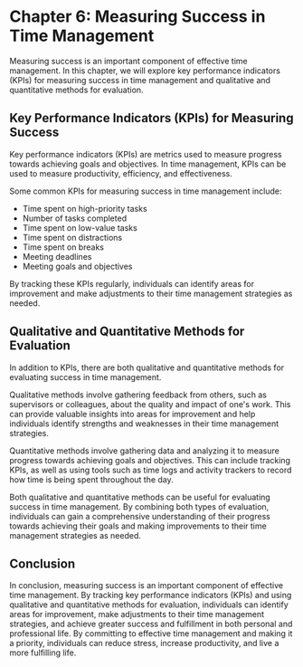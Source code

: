 Chapter 6: Measuring Success in Time Management
===============================================

Measuring success is an important component of effective time management. In this chapter, we will explore key performance indicators (KPIs) for measuring success in time management and qualitative and quantitative methods for evaluation.

Key Performance Indicators (KPIs) for Measuring Success
-------------------------------------------------------

Key performance indicators (KPIs) are metrics used to measure progress towards achieving goals and objectives. In time management, KPIs can be used to measure productivity, efficiency, and effectiveness.

Some common KPIs for measuring success in time management include:

* Time spent on high-priority tasks
* Number of tasks completed
* Time spent on low-value tasks
* Time spent on distractions
* Time spent on breaks
* Meeting deadlines
* Meeting goals and objectives

By tracking these KPIs regularly, individuals can identify areas for improvement and make adjustments to their time management strategies as needed.

Qualitative and Quantitative Methods for Evaluation
---------------------------------------------------

In addition to KPIs, there are both qualitative and quantitative methods for evaluating success in time management.

Qualitative methods involve gathering feedback from others, such as supervisors or colleagues, about the quality and impact of one's work. This can provide valuable insights into areas for improvement and help individuals identify strengths and weaknesses in their time management strategies.

Quantitative methods involve gathering data and analyzing it to measure progress towards achieving goals and objectives. This can include tracking KPIs, as well as using tools such as time logs and activity trackers to record how time is being spent throughout the day.

Both qualitative and quantitative methods can be useful for evaluating success in time management. By combining both types of evaluation, individuals can gain a comprehensive understanding of their progress towards achieving their goals and making improvements to their time management strategies as needed.

Conclusion
----------

In conclusion, measuring success is an important component of effective time management. By tracking key performance indicators (KPIs) and using qualitative and quantitative methods for evaluation, individuals can identify areas for improvement, make adjustments to their time management strategies, and achieve greater success and fulfillment in both personal and professional life. By committing to effective time management and making it a priority, individuals can reduce stress, increase productivity, and live a more fulfilling life.

